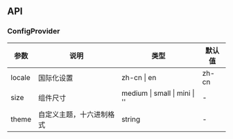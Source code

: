 ## API

### ConfigProvider

| 参数   | 说明                     | 类型                          | 默认值 |
| ------ | ------------------------ | ----------------------------- | ------ |
| locale | 国际化设置               | zh-cn \| en                   | zh-cn  |
| size   | 组件尺寸                 | medium \| small \| mini \| '' | -      |
| theme  | 自定义主题，十六进制格式 | string                        | -      |
